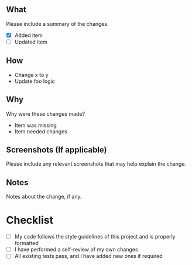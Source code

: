 ## What

Please include a summary of the changes.

- [x] Added item
- [ ] Updated item

## How

- Change x to y
- Update foo logic

## Why

Why were these changes made?

- Item was missing
- Item needed changes

## Screenshots (If applicable)

Please include any relevant screenshots that may help explain the change.

## Notes

Notes about the change, if any.

# Checklist

- [ ] My code follows the style guidelines of this project and is properly formatted
- [ ] I have performed a self-review of my own changes
- [ ] All existing tests pass, and I have added new ones if required
